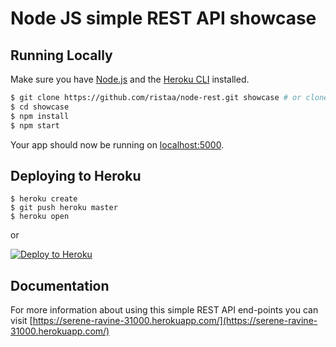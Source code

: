 # Node JS simple REST API showcase

## Running Locally

Make sure you have [Node.js](http://nodejs.org/) and the [Heroku CLI](https://cli.heroku.com/) installed.

```sh
$ git clone https://github.com/ristaa/node-rest.git showcase # or clone your own fork
$ cd showcase
$ npm install
$ npm start
```

Your app should now be running on [localhost:5000](http://localhost:5000/).

## Deploying to Heroku

```
$ heroku create
$ git push heroku master
$ heroku open
```
or

[![Deploy to Heroku](https://www.herokucdn.com/deploy/button.png)](https://heroku.com/deploy)

## Documentation

For more information about using this simple REST API end-points you can visit [https://serene-ravine-31000.herokuapp.com/](https://serene-ravine-31000.herokuapp.com/)
